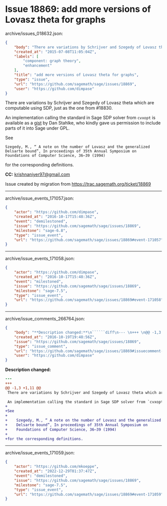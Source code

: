 # Issue 18869: add more versions of Lovasz theta for graphs

archive/issues_018632.json:
```json
{
    "body": "There are variations by Schrijver and Szegedy of Lovasz theta which are computable using SDP, just as the one from #18830. \n\nAn implementation calling the standard in Sage SDP solver from `cvxopt` is available as a [gist](https://gist.github.com/dstahlke/6895643) by Dan Stahlke, who kindly gave us permission to include parts of it into Sage under GPL.\n\nSee \n\n    Szegedy, M., \u201c A note on the number of Lovasz and the generalized\n    Delsarte bound\u201d, In proceedings of 35th Annual Symposium on\n    Foundations of Computer Science, 36\u201339 (1994)\n\nfor the corresponding definitions.\n\n**CC:**  krishnaniyer97@gmail.com\n\nIssue created by migration from https://trac.sagemath.org/ticket/18869\n\n",
    "created_at": "2015-07-08T11:05:04Z",
    "labels": [
        "component: graph theory",
        "enhancement"
    ],
    "title": "add more versions of Lovasz theta for graphs",
    "type": "issue",
    "url": "https://github.com/sagemath/sage/issues/18869",
    "user": "https://github.com/dimpase"
}
```
There are variations by Schrijver and Szegedy of Lovasz theta which are computable using SDP, just as the one from #18830. 

An implementation calling the standard in Sage SDP solver from `cvxopt` is available as a [gist](https://gist.github.com/dstahlke/6895643) by Dan Stahlke, who kindly gave us permission to include parts of it into Sage under GPL.

See 

    Szegedy, M., “ A note on the number of Lovasz and the generalized
    Delsarte bound”, In proceedings of 35th Annual Symposium on
    Foundations of Computer Science, 36–39 (1994)

for the corresponding definitions.

**CC:**  krishnaniyer97@gmail.com

Issue created by migration from https://trac.sagemath.org/ticket/18869





---

archive/issue_events_171057.json:
```json
{
    "actor": "https://github.com/dimpase",
    "created_at": "2016-10-17T15:48:36Z",
    "event": "demilestoned",
    "issue": "https://github.com/sagemath/sage/issues/18869",
    "milestone": "sage-6.8",
    "type": "issue_event",
    "url": "https://github.com/sagemath/sage/issues/18869#event-171057"
}
```



---

archive/issue_events_171058.json:
```json
{
    "actor": "https://github.com/dimpase",
    "created_at": "2016-10-17T15:48:36Z",
    "event": "milestoned",
    "issue": "https://github.com/sagemath/sage/issues/18869",
    "milestone": "sage-7.5",
    "type": "issue_event",
    "url": "https://github.com/sagemath/sage/issues/18869#event-171058"
}
```



---

archive/issue_comments_266764.json:
```json
{
    "body": "**Description changed:**\n``````diff\n--- \n+++ \n@@ -1,3 +1,11 @@\n There are variations by Schrijver and Szegedy of Lovasz theta which are computable using SDP, just as the one from #18830. \n \n An implementation calling the standard in Sage SDP solver from `cvxopt` is available as a [gist](https://gist.github.com/dstahlke/6895643) by Dan Stahlke, who kindly gave us permission to include parts of it into Sage under GPL.\n+\n+See \n+\n+    Szegedy, M., \u201c A note on the number of Lovasz and the generalized\n+    Delsarte bound\u201d, In proceedings of 35th Annual Symposium on\n+    Foundations of Computer Science, 36\u201339 (1994)\n+\n+for the corresponding definitions.\n``````\n",
    "created_at": "2016-10-19T19:48:56Z",
    "issue": "https://github.com/sagemath/sage/issues/18869",
    "type": "issue_comment",
    "url": "https://github.com/sagemath/sage/issues/18869#issuecomment-266764",
    "user": "https://github.com/dimpase"
}
```

**Description changed:**
``````diff
--- 
+++ 
@@ -1,3 +1,11 @@
 There are variations by Schrijver and Szegedy of Lovasz theta which are computable using SDP, just as the one from #18830. 
 
 An implementation calling the standard in Sage SDP solver from `cvxopt` is available as a [gist](https://gist.github.com/dstahlke/6895643) by Dan Stahlke, who kindly gave us permission to include parts of it into Sage under GPL.
+
+See 
+
+    Szegedy, M., “ A note on the number of Lovasz and the generalized
+    Delsarte bound”, In proceedings of 35th Annual Symposium on
+    Foundations of Computer Science, 36–39 (1994)
+
+for the corresponding definitions.
``````




---

archive/issue_events_171059.json:
```json
{
    "actor": "https://github.com/mkoeppe",
    "created_at": "2022-12-29T01:37:47Z",
    "event": "demilestoned",
    "issue": "https://github.com/sagemath/sage/issues/18869",
    "milestone": "sage-7.5",
    "type": "issue_event",
    "url": "https://github.com/sagemath/sage/issues/18869#event-171059"
}
```
